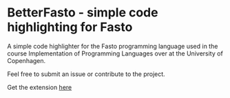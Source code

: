# BetterFasto - simple code highlighting for Fasto
A simple code highlighter for the Fasto programming language used in the course Implementation of Programming Languages over at the University of Copenhagen.

Feel free to submit an issue or contribute to the project.

Get the extension [here](https://marketplace.visualstudio.com/items?itemName=pietrrrek.betterfasto)